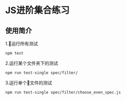 # JS进阶集合练习

## 使用简介

1.运行所有测试
```
npm test
```
2.运行某个文件夹下的测试
```
npm run test-single spec/filter/
```
3.运行单个文件的测试
```
npm run test-single spec/filter/choose_even_spec.js
```
